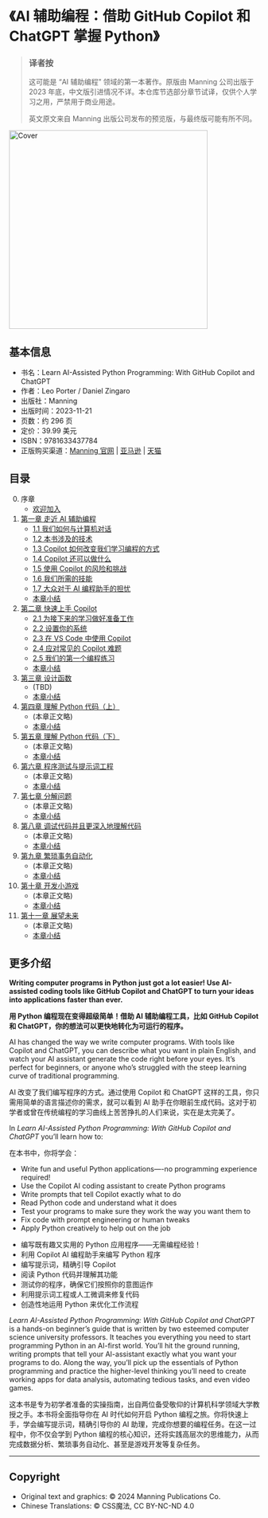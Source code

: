 
# 《AI 辅助编程：借助 GitHub Copilot 和 ChatGPT 掌握 Python》

> ### 译者按
>
> 这可能是 “AI 辅助编程” 领域的第一本著作。原版由 Manning 公司出版于 2023 年底，中文版引进情况不详。本仓库节选部分章节试译，仅供个人学习之用，严禁用于商业用途。
> 
> 英文原文来自 Manning 出版公司发布的预览版，与最终版可能有所不同。

<img src="https://github.com/cssmagic/Learn-AI-Assisted-Python-Programming/assets/1231359/1ce9bd10-bc02-4cf4-9598-939d9ab3dd17" width="399" alt="Cover">

## 基本信息

* 书名：Learn AI-Assisted Python Programming: With GitHub Copilot and ChatGPT
* 作者：Leo Porter / Daniel Zingaro
* 出版社：Manning
* 出版时间：2023-11-21
* 页数：约 296 页
* 定价：39.99 美元
* ISBN：9781633437784
* 正版购买渠道：[Manning 官网](https://www.manning.com/books/learn-ai-assisted-python-programming) | [亚马逊](https://www.amazon.com/Learn-AI-assisted-Python-Programming-Copilot/dp/1633437787) | [天猫](https://detail.tmall.com/item.htm?id=750376185496)

## 目录

0. 序章
	* [欢迎加入](https://github.com/cssmagic/Learn-AI-Assisted-Python-Programming/issues/1)
1. [第一章 走近 AI 辅助编程](https://github.com/cssmagic/Learn-AI-Assisted-Python-Programming/issues/2)
	* [1.1 我们如何与计算机对话](https://github.com/cssmagic/Learn-AI-Assisted-Python-Programming/issues/3)
	* [1.2 本书涉及的技术](https://github.com/cssmagic/Learn-AI-Assisted-Python-Programming/issues/4)
	* [1.3 Copilot 如何改变我们学习编程的方式](https://github.com/cssmagic/Learn-AI-Assisted-Python-Programming/issues/5)
	* [1.4 Copilot 还可以做什么](https://github.com/cssmagic/Learn-AI-Assisted-Python-Programming/issues/6)
	* [1.5 使用 Copilot 的风险和挑战](https://github.com/cssmagic/Learn-AI-Assisted-Python-Programming/issues/7)
	* [1.6 我们所需的技能](https://github.com/cssmagic/Learn-AI-Assisted-Python-Programming/issues/8)
	* [1.7 大众对于 AI 编程助手的担忧](https://github.com/cssmagic/Learn-AI-Assisted-Python-Programming/issues/9)
	* [本章小结](https://github.com/cssmagic/Learn-AI-Assisted-Python-Programming/issues/10)
2. [第二章 快速上手 Copilot](https://github.com/cssmagic/Learn-AI-Assisted-Python-Programming/issues/29)
	* [2.1 为接下来的学习做好准备工作](https://github.com/cssmagic/Learn-AI-Assisted-Python-Programming/issues/31)
	* [2.2 设置你的系统](https://github.com/cssmagic/Learn-AI-Assisted-Python-Programming/issues/32)
	* [2.3 在 VS Code 中使用 Copilot](https://github.com/cssmagic/Learn-AI-Assisted-Python-Programming/issues/33)
	* [2.4 应对常见的 Copilot 难题](https://github.com/cssmagic/Learn-AI-Assisted-Python-Programming/issues/34)
	* [2.5 我们的第一个编程练习](https://github.com/cssmagic/Learn-AI-Assisted-Python-Programming/issues/35)
	* [本章小结](https://github.com/cssmagic/Learn-AI-Assisted-Python-Programming/issues/30)
3. [第三章 设计函数](https://github.com/cssmagic/Learn-AI-Assisted-Python-Programming/issues/27)
	* (TBD)
	* [本章小结](https://github.com/cssmagic/Learn-AI-Assisted-Python-Programming/issues/28)
4. [第四章 理解 Python 代码（上）](https://github.com/cssmagic/Learn-AI-Assisted-Python-Programming/issues/25)
	* (本章正文略)
	* [本章小结](https://github.com/cssmagic/Learn-AI-Assisted-Python-Programming/issues/26)
5. [第五章 理解 Python 代码（下）](https://github.com/cssmagic/Learn-AI-Assisted-Python-Programming/issues/11)
	* (本章正文略)
	* [本章小结](https://github.com/cssmagic/Learn-AI-Assisted-Python-Programming/issues/18)
6. [第六章 程序测试与提示词工程](https://github.com/cssmagic/Learn-AI-Assisted-Python-Programming/issues/12)
	* (本章正文略)
	* [本章小结](https://github.com/cssmagic/Learn-AI-Assisted-Python-Programming/issues/19)
7. [第七章 分解问题](https://github.com/cssmagic/Learn-AI-Assisted-Python-Programming/issues/13)
	* (本章正文略)
	* [本章小结](https://github.com/cssmagic/Learn-AI-Assisted-Python-Programming/issues/20)
8. [第八章 调试代码并且更深入地理解代码](https://github.com/cssmagic/Learn-AI-Assisted-Python-Programming/issues/14)
	* (本章正文略)
	* [本章小结](https://github.com/cssmagic/Learn-AI-Assisted-Python-Programming/issues/21)
9. [第九章 繁琐事务自动化](https://github.com/cssmagic/Learn-AI-Assisted-Python-Programming/issues/15)
	* (本章正文略)
	* [本章小结](https://github.com/cssmagic/Learn-AI-Assisted-Python-Programming/issues/22)
10. [第十章 开发小游戏](https://github.com/cssmagic/Learn-AI-Assisted-Python-Programming/issues/16)
	* (本章正文略)
	* [本章小结](https://github.com/cssmagic/Learn-AI-Assisted-Python-Programming/issues/23)
11. [第十一章 展望未来](https://github.com/cssmagic/Learn-AI-Assisted-Python-Programming/issues/17)
	* (本章正文略)
	* [本章小结](https://github.com/cssmagic/Learn-AI-Assisted-Python-Programming/issues/24)

## 更多介绍

**Writing computer programs in Python just got a lot easier! Use AI-assisted coding tools like GitHub Copilot and ChatGPT to turn your ideas into applications faster than ever.**

**用 Python 编程现在变得超级简单！借助 AI 辅助编程工具，比如 GitHub Copilot 和 ChatGPT，你的想法可以更快地转化为可运行的程序。**

AI has changed the way we write computer programs. With tools like Copilot and ChatGPT, you can describe what you want in plain English, and watch your AI assistant generate the code right before your eyes. It’s perfect for beginners, or anyone who’s struggled with the steep learning curve of traditional programming.

AI 改变了我们编写程序的方式。通过使用 Copilot 和 ChatGPT 这样的工具，你只需用简单的语言描述你的需求，就可以看到 AI 助手在你眼前生成代码。这对于初学者或曾在传统编程的学习曲线上苦苦挣扎的人们来说，实在是太完美了。

In _Learn AI-Assisted Python Programming: With GitHub Copilot and ChatGPT_ you’ll learn how to:

在本书中，你将学会：

*   Write fun and useful Python applications—-no programming experience required!
*   Use the Copilot AI coding assistant to create Python programs
*   Write prompts that tell Copilot exactly what to do
*   Read Python code and understand what it does
*   Test your programs to make sure they work the way you want them to
*   Fix code with prompt engineering or human tweaks
*   Apply Python creatively to help out on the job

<!-- -->

*   编写既有趣又实用的 Python 应用程序——无需编程经验！
*   利用 Copilot AI 编程助手来编写 Python 程序
*   编写提示词，精确引导 Copilot
*   阅读 Python 代码并理解其功能
*   测试你的程序，确保它们按照你的意图运作
*   利用提示词工程或人工微调来修复代码
*   创造性地运用 Python 来优化工作流程

_Learn AI-Assisted Python Programming: With GitHub Copilot and ChatGPT_ is a hands-on beginner’s guide that is written by two esteemed computer science university professors. It teaches you everything you need to start programming Python in an AI-first world. You’ll hit the ground running, writing prompts that tell your AI-assistant exactly what you want your programs to do. Along the way, you’ll pick up the essentials of Python programming and practice the higher-level thinking you’ll need to create working apps for data analysis, automating tedious tasks, and even video games.

这本书是专为初学者准备的实操指南，出自两位备受敬仰的计算机科学领域大学教授之手。本书将全面指导你在 AI 时代如何开启 Python 编程之旅。你将快速上手，学会编写提示词，精确引导你的 AI 助理，完成你想要的编程任务。在这一过程中，你不仅会学到 Python 编程的核心知识，还将实践高层次的思维能力，从而完成数据分析、繁琐事务自动化、甚至是游戏开发等复杂任务。

***

## Copyright

* Original text and graphics: © 2024 Manning Publications Co.
* Chinese Translations: © CSS魔法, CC BY-NC-ND 4.0
